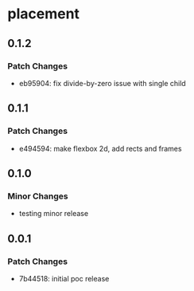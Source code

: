 # placement

## 0.1.2

### Patch Changes

- eb95904: fix divide-by-zero issue with single child

## 0.1.1

### Patch Changes

- e494594: make flexbox 2d, add rects and frames

## 0.1.0

### Minor Changes

- testing minor release

## 0.0.1

### Patch Changes

- 7b44518: initial poc release
